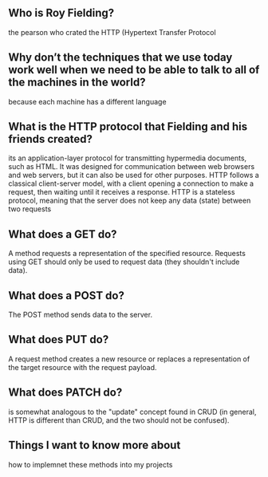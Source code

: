 ## Who is Roy Fielding?
the pearson who crated the HTTP (Hypertext Transfer Protocol  
## Why don’t the techniques that we use today work well when we need to be able to talk to all of the machines in the world?
because each machine has a different language
## What is the HTTP protocol that Fielding and his friends created?
its an application-layer protocol for transmitting hypermedia documents, such as HTML. It was designed for communication between web browsers and web servers, but it can also be used for other purposes. HTTP follows a classical client-server model, with a client opening a connection to make a request, then waiting until it receives a response. HTTP is a stateless protocol, meaning that the server does not keep any data (state) between two requests

## What does a GET do?
A method requests a representation of the specified resource. Requests using GET should only be used to request data (they shouldn't include data).
## What does a POST do?
The POST method sends data to the server.
## What does PUT do?
A request method creates a new resource or replaces a representation of the target resource with the request payload.
## What does PATCH do?
 is somewhat analogous to the "update" concept found in CRUD (in general, HTTP is different than CRUD, and the two should not be confused).

## Things I want to know more about 
how to implemnet these methods into my projects 